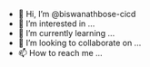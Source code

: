 - 👋 Hi, I’m @biswanathbose-cicd
- 👀 I’m interested in ...
- 🌱 I’m currently learning ...
- 💞️ I’m looking to collaborate on ...
- 📫 How to reach me ...

<!---
biswanathbose-cicd/biswanathbose-cicd is a ✨ special ✨ repository because its `README.md` (this file) appears on your GitHub profile.
You can click the Preview link to take a look at your changes.
--->
